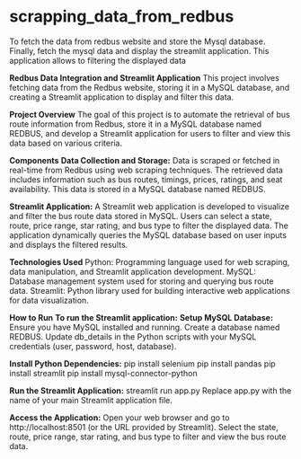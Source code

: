 # scrapping_data_from_redbus
To fetch the data from redbus website and store the Mysql database. Finally, fetch the mysql data and display the streamlit application. This application allows to filtering the displayed data

**Redbus Data Integration and Streamlit Application**
This project involves fetching data from the Redbus website, storing it in a MySQL database, and creating a Streamlit application to display and filter this data.

**Project Overview**
The goal of this project is to automate the retrieval of bus route information from Redbus, store it in a MySQL database named REDBUS, and develop a Streamlit application for users to filter and view this data based on various criteria.

**Components**
**Data Collection and Storage:**
Data is scraped or fetched in real-time from Redbus using web scraping techniques.
The retrieved data includes information such as bus routes, timings, prices, ratings, and seat availability.
This data is stored in a MySQL database named REDBUS.

**Streamlit Application:**
A Streamlit web application is developed to visualize and filter the bus route data stored in MySQL.
Users can select a state, route, price range, star rating, and bus type to filter the displayed data.
The application dynamically queries the MySQL database based on user inputs and displays the filtered results.

**Technologies Used**
Python: Programming language used for web scraping, data manipulation, and Streamlit application development.
MySQL: Database management system used for storing and querying bus route data.
Streamlit: Python library used for building interactive web applications for data visualization.

**How to Run**
**To run the Streamlit application:**
**Setup MySQL Database:**
Ensure you have MySQL installed and running.
Create a database named REDBUS.
Update db_details in the Python scripts with your MySQL credentials (user, password, host, database).

**Install Python Dependencies:**
pip install selenium
pip install pandas 
pip install streamlit 
pip install mysql-connector-python

**Run the Streamlit Application:**
streamlit run app.py
Replace app.py with the name of your main Streamlit application file.

**Access the Application:**
Open your web browser and go to http://localhost:8501 (or the URL provided by Streamlit).
Select the state, route, price range, star rating, and bus type to filter and view the bus route data.
